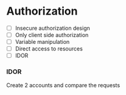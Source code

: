 # Authorization

- [ ] Insecure authorization design
- [ ] Only client side authorization
- [ ] Variable manipulation
- [ ] Direct access to resources
- [ ] IDOR

### IDOR 
Create 2 accounts and compare the requests
